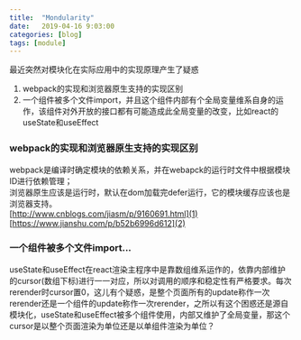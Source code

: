 ```yaml
---
title:  "Mondularity"
date:   2019-04-16 9:03:00
categories: [blog]
tags: [module]
---
```


最近突然对模块化在实际应用中的实现原理产生了疑惑
1. webpack的实现和浏览器原生支持的实现区别
2. 一个组件被多个文件import，并且这个组件内部有个全局变量维系自身的运作，该组件对外开放的接口都有可能造成此全局变量的改变，比如react的useState和useEffect

### webpack的实现和浏览器原生支持的实现区别
webpack是编译时确定模块的依赖关系，并在webapck的运行时文件中根据模块ID进行依赖管理；  
浏览器原生应该是运行时，默认在dom加载完defer运行，它的模块缓存应该也是浏览器支持。  
[http://www.cnblogs.com/jiasm/p/9160691.html](1)  
[https://www.jianshu.com/p/b52b6996d612](2)

### 一个组件被多个文件import...
useState和useEffect在react渲染主程序中是靠数组维系运作的，依靠内部维护的cursor(数组下标)进行一一对应，所以对调用的顺序和稳定性有严格要求。每次rerender时cursor置0，这儿有个疑惑，是整个页面所有的update称作一次rerender还是一个组件的update称作一次rerender，之所以有这个困惑还是源自模块化，useState和useEffect被多个组件使用，内部又维护了全局变量，那这个cursor是以整个页面渲染为单位还是以单组件渲染为单位？

[1]: http://www.cnblogs.com/jiasm/p/9160691.html
[2]: https://www.jianshu.com/p/b52b6996d612